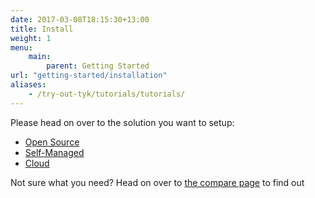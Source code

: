 ```yaml
--- 
date: 2017-03-08T18:15:30+13:00
title: Install
weight: 1
menu: 
    main:
        parent: Getting Started
url: "getting-started/installation"
aliases:
    - /try-out-tyk/tutorials/tutorials/
---
```


Please head on over to the solution you want to setup:
* [Open Source](/docs/tyk-oss-gateway/install/)
* [Self-Managed](/docs/tyk-on-premises/install/)
* [Cloud](/docs/tyk-cloud/getting-started/)

Not sure what you need? Head on over to [the compare page](/docs/apim) to find out